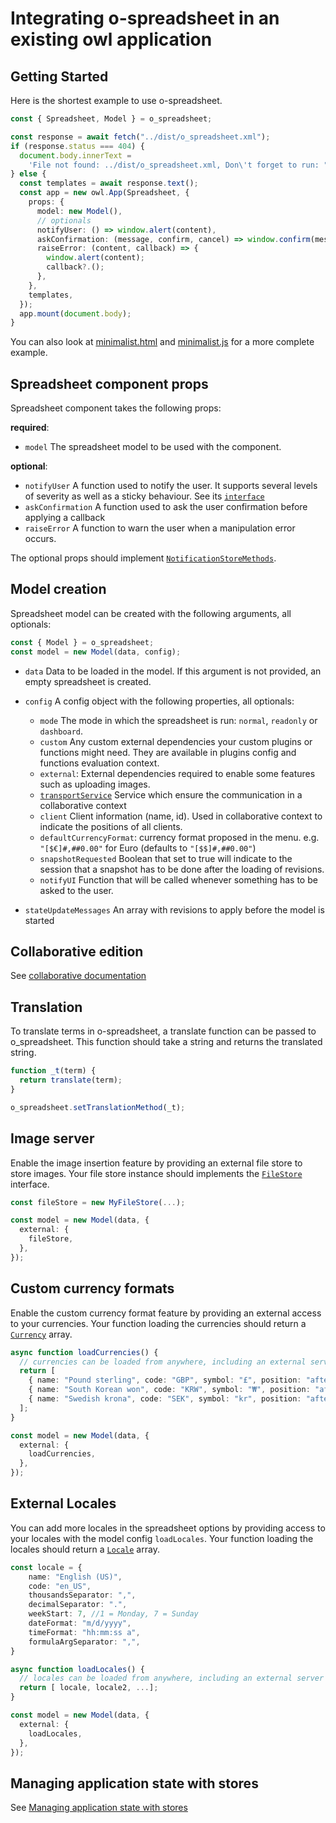 # Integrating o-spreadsheet in an existing owl application

## Getting Started

Here is the shortest example to use o-spreadsheet.

```typescript
const { Spreadsheet, Model } = o_spreadsheet;

const response = await fetch("../dist/o_spreadsheet.xml");
if (response.status === 404) {
  document.body.innerText =
    'File not found: ../dist/o_spreadsheet.xml, Don\'t forget to run: "npm run dist"';
} else {
  const templates = await response.text();
  const app = new owl.App(Spreadsheet, {
    props: {
      model: new Model(),
      // optionals
      notifyUser: () => window.alert(content),
      askConfirmation: (message, confirm, cancel) => window.confirm(message),
      raiseError: (content, callback) => {
        window.alert(content);
        callback?.();
      },
    },
    templates,
  });
  app.mount(document.body);
}
```

You can also look at [minimalist.html](../../demo/minimalist.html) and [minimalist.js](../../demo/minimalist.js) for a more complete example.

## Spreadsheet component props

Spreadsheet component takes the following props:

**required**:

- `model`
  The spreadsheet model to be used with the component.

**optional**:

- `notifyUser`
  A function used to notify the user. It supports several levels of severity as well as a sticky behaviour.
  See its [`interface`](../../packages/o-spreadsheet-engine/src/types/env.ts#L15)
- `askConfirmation`
  A function used to ask the user confirmation before applying a callback
- `raiseError`
  A function to warn the user when a manipulation error occurs.

The optional props should implement [`NotificationStoreMethods`](../../src/stores/notification_store.ts#L3).

## Model creation

Spreadsheet model can be created with the following arguments, all optionals:

```ts
const { Model } = o_spreadsheet;
const model = new Model(data, config);
```

- `data`
  Data to be loaded in the model. If this argument is not provided, an empty spreadsheet is created.

- `config` A config object with the following properties, all optionals:

  - `mode` The mode in which the spreadsheet is run: `normal`, `readonly` or `dashboard`.
  - `custom` Any custom external dependencies your custom plugins or functions might need.
    They are available in plugins config and functions evaluation context.
  - `external`: External dependencies required to enable some features such as uploading images.
  - [`transportService`](../integrating/collaborative/collaborative.md) Service which ensure the communication in a collaborative context
  - `client` Client information (name, id). Used in collaborative context to indicate the positions of all clients.
  - `defaultCurrencyFormat`: currency format proposed in the menu. e.g. `"[$€]#,##0.00"` for Euro (defaults to `"[$$]#,##0.00"`)
  - `snapshotRequested` Boolean that set to true will indicate to the session that a snapshot has to be done after the loading of revisions.
  - `notifyUI` Function that will be called whenever something has to be asked to the user.

- `stateUpdateMessages`
  An array with revisions to apply before the model is started

## Collaborative edition

See [collaborative documentation](../integrating/collaborative/collaborative.md)

## Translation

To translate terms in o-spreadsheet, a translate function can be passed to o_spreadsheet.
This function should take a string and returns the translated string.

```typescript
function _t(term) {
  return translate(term);
}

o_spreadsheet.setTranslationMethod(_t);
```

## Image server

Enable the image insertion feature by providing an external file store to store images.
Your file store instance should implements the [`FileStore`](https://github.com/odoo/o-spreadsheet/blob/b4c1339c82c3831e76636851116fbf754946ea79/src/types/files.ts#L6) interface.

```ts
const fileStore = new MyFileStore(...);

const model = new Model(data, {
  external: {
    fileStore,
  },
});
```

## Custom currency formats

Enable the custom currency format feature by providing an external access to your currencies.
Your function loading the currencies should return a [`Currency`](https://github.com/odoo/o-spreadsheet/blob/b4c1339c82c3831e76636851116fbf754946ea79/src/types/currency.ts) array.

```ts
async function loadCurrencies() {
  // currencies can be loaded from anywhere, including an external server or a local file.
  return [
    { name: "Pound sterling", code: "GBP", symbol: "£", position: "after", decimalPlaces: 2 },
    { name: "South Korean won", code: "KRW", symbol: "₩", position: "after", decimalPlaces: 1 },
    { name: "Swedish krona", code: "SEK", symbol: "kr", position: "after", decimalPlaces: 2 },
  ];
}

const model = new Model(data, {
  external: {
    loadCurrencies,
  },
});
```

## External Locales

You can add more locales in the spreadsheet options by providing access to your locales with the model
config `loadLocales`. Your function loading the locales should return a [`Locale`](/src/types/locale.ts) array.

```ts
const locale = {
    name: "English (US)",
    code: "en_US",
    thousandsSeparator: ",",
    decimalSeparator: ".",
    weekStart: 7, //1 = Monday, 7 = Sunday
    dateFormat: "m/d/yyyy",
    timeFormat: "hh:mm:ss a",
    formulaArgSeparator: ",",
}

async function loadLocales() {
  // locales can be loaded from anywhere, including an external server or a local file.
  return [ locale, locale2, ...];
}

const model = new Model(data, {
  external: {
    loadLocales,
  },
});
```

## Managing application state with stores

See [Managing application state with stores](/src/store_engine/README.md)
